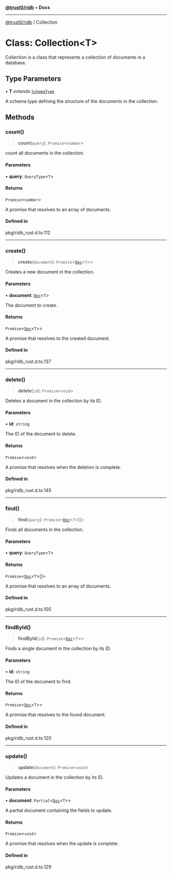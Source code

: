 [**@trust0/ridb**](../README.md) • **Docs**

***

[@trust0/ridb](../README.md) / Collection

# Class: Collection\<T\>

Collection is a class that represents a collection of documents in a database.

## Type Parameters

• **T** *extends* [`SchemaType`](../type-aliases/SchemaType.md)

A schema type defining the structure of the documents in the collection.

## Methods

### count()

> **count**(`query`): `Promise`\<`number`\>

count all documents in the collection.

#### Parameters

• **query**: `QueryType`\<`T`\>

#### Returns

`Promise`\<`number`\>

A promise that resolves to an array of documents.

#### Defined in

pkg/ridb\_rust.d.ts:112

***

### create()

> **create**(`document`): `Promise`\<[`Doc`](../type-aliases/Doc.md)\<`T`\>\>

Creates a new document in the collection.

#### Parameters

• **document**: [`Doc`](../type-aliases/Doc.md)\<`T`\>

The document to create.

#### Returns

`Promise`\<[`Doc`](../type-aliases/Doc.md)\<`T`\>\>

A promise that resolves to the created document.

#### Defined in

pkg/ridb\_rust.d.ts:137

***

### delete()

> **delete**(`id`): `Promise`\<`void`\>

Deletes a document in the collection by its ID.

#### Parameters

• **id**: `string`

The ID of the document to delete.

#### Returns

`Promise`\<`void`\>

A promise that resolves when the deletion is complete.

#### Defined in

pkg/ridb\_rust.d.ts:145

***

### find()

> **find**(`query`): `Promise`\<[`Doc`](../type-aliases/Doc.md)\<`T`\>[]\>

Finds all documents in the collection.

#### Parameters

• **query**: `QueryType`\<`T`\>

#### Returns

`Promise`\<[`Doc`](../type-aliases/Doc.md)\<`T`\>[]\>

A promise that resolves to an array of documents.

#### Defined in

pkg/ridb\_rust.d.ts:105

***

### findById()

> **findById**(`id`): `Promise`\<[`Doc`](../type-aliases/Doc.md)\<`T`\>\>

Finds a single document in the collection by its ID.

#### Parameters

• **id**: `string`

The ID of the document to find.

#### Returns

`Promise`\<[`Doc`](../type-aliases/Doc.md)\<`T`\>\>

A promise that resolves to the found document.

#### Defined in

pkg/ridb\_rust.d.ts:120

***

### update()

> **update**(`document`): `Promise`\<`void`\>

Updates a document in the collection by its ID.

#### Parameters

• **document**: `Partial`\<[`Doc`](../type-aliases/Doc.md)\<`T`\>\>

A partial document containing the fields to update.

#### Returns

`Promise`\<`void`\>

A promise that resolves when the update is complete.

#### Defined in

pkg/ridb\_rust.d.ts:129
